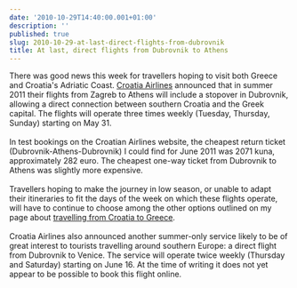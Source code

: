 ```yaml
---
date: '2010-10-29T14:40:00.001+01:00'
description: ''
published: true
slug: 2010-10-29-at-last-direct-flights-from-dubrovnik
title: At last, direct flights from Dubrovnik to Athens
---
```


There was good news this week for travellers hoping to visit both Greece and Croatia's Adriatic Coast. <a href="http://www.croatiaairlines.com">Croatia Airlines</a> announced that in summer 2011 their flights from Zagreb to Athens will include a stopover in Dubrovnik, allowing a direct connection between southern Croatia and the Greek capital. The flights will operate three times weekly (Tuesday, Thursday, Sunday) starting on May 31. <br />
<br />
In test bookings on the Croatian Airlines website, the cheapest return ticket (Dubrovnik-Athens-Dubrovnik) I could find for June 2011 was 2071 kuna, approximately 282 euro. The cheapest one-way ticket from Dubrovnik to Athens was slightly more expensive.<br />
<br />
Travellers hoping to make the journey in low season, or unable to adapt their itineraries to fit the days of the week on which these flights operate, will have to continue to choose among the other options outlined on my page about <a href="http://www.balkanology.com/overview/article_croatia_to_greece.html">travelling from Croatia to Greece</a>.<br />
<br />
Croatia Airlines also announced another summer-only service likely to be of great interest to tourists travelling around southern Europe: a direct flight from Dubrovnik to Venice. The service will operate twice weekly (Thursday and Saturday) starting on June 16. At the time of writing it does not yet appear to be possible to book this flight online.